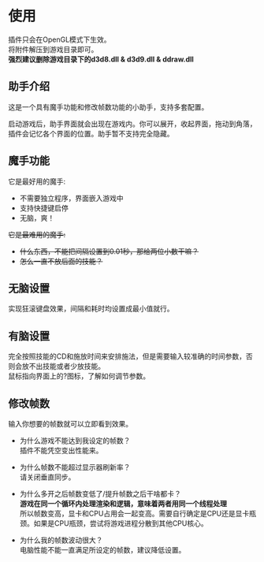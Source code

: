 ﻿# 使用
插件只会在OpenGL模式下生效。</br>
将附件解压到游戏目录即可。</br>
**强烈建议删除游戏目录下的d3d8.dll & d3d9.dll & ddraw.dll**</br>

## 助手介绍
这是一个具有魔手功能和修改帧数功能的小助手，支持多套配置。

启动游戏后，助手界面就会出现在游戏内。你可以展开，收起界面，拖动到角落，插件会记忆各个界面的位置。助手暂不支持完全隐藏。

## 魔手功能
它是最好用的魔手:
+ 不需要独立程序，界面嵌入游戏中
+ 支持快捷键启停
+ 无脑，爽！

~~它是最难用的魔手:~~
+ ~~什么东西，不能把间隔设置到0.01秒，那给两位小数干嘛？~~
+ ~~怎么一直不放后面的技能？~~

## 无脑设置
实现狂滚键盘效果，间隔和耗时均设置成最小值就行。

## 有脑设置
完全按照技能的CD和施放时间来安排施法，但是需要输入较准确的时间参数，否则会放不出技能或者少放技能。</br>
鼠标指向界面上的?图标，了解如何调节参数。

## 修改帧数
输入你想要的帧数就可以立即看到效果。

+ 为什么游戏不能达到我设定的帧数？</br>
插件不能凭空变出性能来。

+ 为什么帧数不能超过显示器刷新率？</br>
请关闭垂直同步。

+ 为什么多开之后帧数变低了/提升帧数之后干啥都卡？</br>
**游戏在同一个循环内处理渲染和逻辑，意味着两者用同一个线程处理**</br>
所以帧数变高，显卡和CPU占用会一起变高。需要自行确定是CPU还是显卡瓶颈。如果是CPU瓶颈，尝试将游戏进程分散到其他CPU核心。</br>

+ 为什么我的帧数波动很大？</br>
电脑性能不能一直满足所设定的帧数，建议降低设置。
